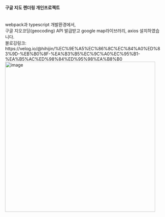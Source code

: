 #### 구글 지도 렌더링 개인프로젝트
<br/>
webpack과 typescript 개발환경에서, <br/>
구글 지오코딩(geocoding) API 발급받고 google map라이브러리, axios 설치하였습니다.
<br/>
블로깅링크: https://velog.io/@hihijin/%EC%9E%A5%EC%86%8C%EC%84%A0%ED%83%9D-%EB%B0%8F-%EA%B3%B5%EC%9C%A0%EC%95%B1-%EA%B5%AC%ED%98%84%ED%95%98%EA%B8%B0
<img width="487" alt="image" src="https://github.com/hihijin/Google_API_MAP_Rendering/assets/117073214/7ece8526-b923-4e79-a426-1f79575112ed">
